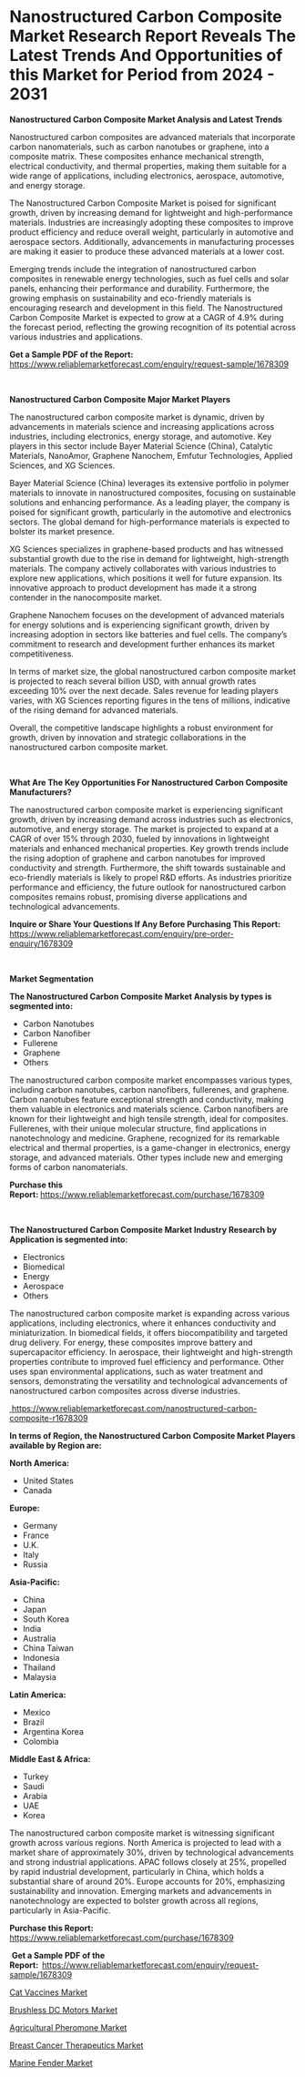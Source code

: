 <p><h1>Nanostructured Carbon Composite Market Research Report Reveals The Latest Trends And Opportunities of this Market for Period from 2024 - 2031</h1></p><p><strong>Nanostructured Carbon Composite Market Analysis and Latest Trends</strong></p>
<p><p>Nanostructured carbon composites are advanced materials that incorporate carbon nanomaterials, such as carbon nanotubes or graphene, into a composite matrix. These composites enhance mechanical strength, electrical conductivity, and thermal properties, making them suitable for a wide range of applications, including electronics, aerospace, automotive, and energy storage.</p><p>The Nanostructured Carbon Composite Market is poised for significant growth, driven by increasing demand for lightweight and high-performance materials. Industries are increasingly adopting these composites to improve product efficiency and reduce overall weight, particularly in automotive and aerospace sectors. Additionally, advancements in manufacturing processes are making it easier to produce these advanced materials at a lower cost.</p><p>Emerging trends include the integration of nanostructured carbon composites in renewable energy technologies, such as fuel cells and solar panels, enhancing their performance and durability. Furthermore, the growing emphasis on sustainability and eco-friendly materials is encouraging research and development in this field. The Nanostructured Carbon Composite Market is expected to grow at a CAGR of 4.9% during the forecast period, reflecting the growing recognition of its potential across various industries and applications.</p></p>
<p><strong>Get a Sample PDF of the Report:&nbsp;</strong> <a href="https://www.reliablemarketforecast.com/enquiry/request-sample/1678309?utm_campaign=1108&utm_medium=2&utm_source=Github&utm_content=ia&utm_term=14102024&utm_id=nanostructured-carbon-composite">https://www.reliablemarketforecast.com/enquiry/request-sample/1678309</a></p>
<p>&nbsp;</p>
<p><strong>Nanostructured Carbon Composite Major Market Players</strong></p>
<p><p>The nanostructured carbon composite market is dynamic, driven by advancements in materials science and increasing applications across industries, including electronics, energy storage, and automotive. Key players in this sector include Bayer Material Science (China), Catalytic Materials, NanoAmor, Graphene Nanochem, Emfutur Technologies, Applied Sciences, and XG Sciences.</p><p>Bayer Material Science (China) leverages its extensive portfolio in polymer materials to innovate in nanostructured composites, focusing on sustainable solutions and enhancing performance. As a leading player, the company is poised for significant growth, particularly in the automotive and electronics sectors. The global demand for high-performance materials is expected to bolster its market presence.</p><p>XG Sciences specializes in graphene-based products and has witnessed substantial growth due to the rise in demand for lightweight, high-strength materials. The company actively collaborates with various industries to explore new applications, which positions it well for future expansion. Its innovative approach to product development has made it a strong contender in the nanocomposite market.</p><p>Graphene Nanochem focuses on the development of advanced materials for energy solutions and is experiencing significant growth, driven by increasing adoption in sectors like batteries and fuel cells. The company’s commitment to research and development further enhances its market competitiveness.</p><p>In terms of market size, the global nanostructured carbon composite market is projected to reach several billion USD, with annual growth rates exceeding 10% over the next decade. Sales revenue for leading players varies, with XG Sciences reporting figures in the tens of millions, indicative of the rising demand for advanced materials.</p><p>Overall, the competitive landscape highlights a robust environment for growth, driven by innovation and strategic collaborations in the nanostructured carbon composite market.</p></p>
<p>&nbsp;</p>
<p><strong>What Are The Key Opportunities For Nanostructured Carbon Composite Manufacturers?</strong></p>
<p><p>The nanostructured carbon composite market is experiencing significant growth, driven by increasing demand across industries such as electronics, automotive, and energy storage. The market is projected to expand at a CAGR of over 15% through 2030, fueled by innovations in lightweight materials and enhanced mechanical properties. Key growth trends include the rising adoption of graphene and carbon nanotubes for improved conductivity and strength. Furthermore, the shift towards sustainable and eco-friendly materials is likely to propel R&D efforts. As industries prioritize performance and efficiency, the future outlook for nanostructured carbon composites remains robust, promising diverse applications and technological advancements.</p></p>
<p><strong>Inquire or Share Your Questions If Any Before Purchasing This Report:</strong> <a href="https://www.reliablemarketforecast.com/enquiry/pre-order-enquiry/1678309?utm_campaign=1108&utm_medium=2&utm_source=Github&utm_content=ia&utm_term=14102024&utm_id=nanostructured-carbon-composite">https://www.reliablemarketforecast.com/enquiry/pre-order-enquiry/1678309</a></p>
<p>&nbsp;</p>
<p><strong>Market Segmentation</strong></p>
<p><strong>The Nanostructured Carbon Composite Market Analysis by types is segmented into:</strong></p>
<p><ul><li>Carbon Nanotubes</li><li>Carbon Nanofiber</li><li>Fullerene</li><li>Graphene</li><li>Others</li></ul></p>
<p><p>The nanostructured carbon composite market encompasses various types, including carbon nanotubes, carbon nanofibers, fullerenes, and graphene. Carbon nanotubes feature exceptional strength and conductivity, making them valuable in electronics and materials science. Carbon nanofibers are known for their lightweight and high tensile strength, ideal for composites. Fullerenes, with their unique molecular structure, find applications in nanotechnology and medicine. Graphene, recognized for its remarkable electrical and thermal properties, is a game-changer in electronics, energy storage, and advanced materials. Other types include new and emerging forms of carbon nanomaterials.</p></p>
<p><strong>Purchase this Report:&nbsp;</strong><a href="https://www.reliablemarketforecast.com/purchase/1678309?utm_campaign=1108&utm_medium=2&utm_source=Github&utm_content=ia&utm_term=14102024&utm_id=nanostructured-carbon-composite">https://www.reliablemarketforecast.com/purchase/1678309</a></p>
<p>&nbsp;</p>
<p><strong>The Nanostructured Carbon Composite Market Industry Research by Application is segmented into:</strong></p>
<p><ul><li>Electronics</li><li>Biomedical</li><li>Energy</li><li>Aerospace</li><li>Others</li></ul></p>
<p><p>The nanostructured carbon composite market is expanding across various applications, including electronics, where it enhances conductivity and miniaturization. In biomedical fields, it offers biocompatibility and targeted drug delivery. For energy, these composites improve battery and supercapacitor efficiency. In aerospace, their lightweight and high-strength properties contribute to improved fuel efficiency and performance. Other uses span environmental applications, such as water treatment and sensors, demonstrating the versatility and technological advancements of nanostructured carbon composites across diverse industries.</p></p>
<p><a href="https://www.reliablemarketforecast.com/nanostructured-carbon-composite-r1678309?utm_campaign=1108&utm_medium=2&utm_source=Github&utm_content=ia&utm_term=14102024&utm_id=nanostructured-carbon-composite">&nbsp;https://www.reliablemarketforecast.com/nanostructured-carbon-composite-r1678309</a></p>
<p><strong>In terms of Region, the Nanostructured Carbon Composite Market Players available by Region are:</strong></p>
<p>
    <p> <strong> North America: </strong>
        <ul>
            <li>United States</li>
            <li>Canada</li>
        </ul>
        </p> 
    <p> <strong> Europe: </strong>
        <ul>
            <li>Germany</li>
            <li>France</li>
            <li>U.K.</li>
            <li>Italy</li>
            <li>Russia</li>
        </ul>
        </p> 
    <p> <strong> Asia-Pacific: </strong>
        <ul>
            <li>China</li>
            <li>Japan</li>
            <li>South Korea</li>
            <li>India</li>
            <li>Australia</li>
            <li>China Taiwan</li>
            <li>Indonesia</li>
            <li>Thailand</li>
            <li>Malaysia</li>
        </ul>
        </p> 
    <p> <strong> Latin America: </strong>
        <ul>
            <li>Mexico</li>
            <li>Brazil</li>
            <li>Argentina Korea</li>
            <li>Colombia</li>
        </ul>
        </p> 
    <p> <strong> Middle East & Africa: </strong>
        <ul>
            <li>Turkey</li>
            <li>Saudi</li>
            <li>Arabia</li>
            <li>UAE</li>
            <li>Korea</li>
        </ul>
    </p>
    </p>
<p><p>The nanostructured carbon composite market is witnessing significant growth across various regions. North America is projected to lead with a market share of approximately 30%, driven by technological advancements and strong industrial applications. APAC follows closely at 25%, propelled by rapid industrial development, particularly in China, which holds a substantial share of around 20%. Europe accounts for 20%, emphasizing sustainability and innovation. Emerging markets and advancements in nanotechnology are expected to bolster growth across all regions, particularly in Asia-Pacific.</p></p>
<p><strong>Purchase this Report: </strong><a href="https://www.reliablemarketforecast.com/purchase/1678309?utm_campaign=1108&utm_medium=2&utm_source=Github&utm_content=ia&utm_term=14102024&utm_id=nanostructured-carbon-composite">https://www.reliablemarketforecast.com/purchase/1678309</a></p>
<p>&nbsp;<strong>Get a Sample PDF of the Report:&nbsp;&nbsp;</strong><a href="https://www.reliablemarketforecast.com/enquiry/request-sample/1678309?utm_campaign=1108&utm_medium=2&utm_source=Github&utm_content=ia&utm_term=14102024&utm_id=nanostructured-carbon-composite">https://www.reliablemarketforecast.com/enquiry/request-sample/1678309</a></p>
<p><strong></strong></p>
<p><p><a href="https://github.com/rozh43oreder/Market-Research-Report-List-1/blob/main/cat-vaccines-market.md?utm_campaign=1108&utm_medium=2&utm_source=Github&utm_content=ia&utm_term=14102024&utm_id=nanostructured-carbon-composite">Cat Vaccines Market</a></p><p><a href="https://www.linkedin.com/pulse/brushless-dc-motors-market-growth-outlook-from-2024-2031-projecting-lzcvf?utm_campaign=1108&utm_medium=2&utm_source=Github&utm_content=ia&utm_term=14102024&utm_id=nanostructured-carbon-composite">Brushless DC Motors Market</a></p><p><a href="https://www.linkedin.com/pulse/top-trends-transforming-agricultural-pheromone-market-2024--uodrf?utm_campaign=1108&utm_medium=2&utm_source=Github&utm_content=ia&utm_term=14102024&utm_id=nanostructured-carbon-composite">Agricultural Pheromone Market</a></p><p><a href="https://github.com/liz10hnbracht/Market-Research-Report-List-1/blob/main/breast-cancer-therapeutics-market.md?utm_campaign=1108&utm_medium=2&utm_source=Github&utm_content=ia&utm_term=14102024&utm_id=nanostructured-carbon-composite">Breast Cancer Therapeutics Market</a></p><p><a href="https://www.linkedin.com/pulse/decoding-marine-fender-industry-dynamics-strategic-imperatives-g8uvf?utm_campaign=1108&utm_medium=2&utm_source=Github&utm_content=ia&utm_term=14102024&utm_id=nanostructured-carbon-composite">Marine Fender Market</a></p></p>